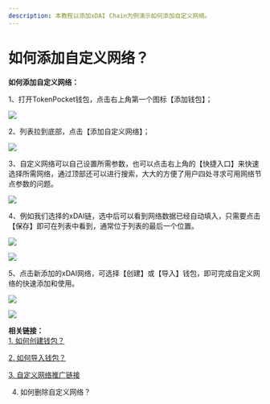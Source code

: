 ```yaml
---
description: 本教程以添加xDAI Chain为例演示如何添加自定义网络。
---
```


# 如何添加自定义网络？

**如何添加自定义网络：**

1、打开TokenPocket钱包，点击右上角第一个图标【添加钱包】；

![](../.gitbook/assets/xdai01.png)

2、列表拉到底部，点击【添加自定义网络】；

![](../.gitbook/assets/xdai02.jpg)

3、自定义网络可以自己设置所需参数，也可以点击右上角的【快捷入口】来快速选择所需网络，通过顶部还可以进行搜索，大大的方便了用户四处寻求可用网络节点参数的问题。

![](../.gitbook/assets/xdai1.jpg)

4、例如我们选择的xDAI链，选中后可以看到网络数据已经自动填入，只需要点击【保存】即可在列表中看到，通常位于列表的最后一个位置。

![](../.gitbook/assets/xdai2.jpg)

![](../.gitbook/assets/xdai3%20%281%29.jpg)

5、点击新添加的xDAI网络，可选择【创建】或【导入】钱包，即可完成自定义网络的快速添加和使用。

![](../.gitbook/assets/xdai4.jpg)

![](../.gitbook/assets/xdai5.jpg)

**相关链接：**  
[1. 如何创建钱包？](https://tphelp.gitbook.io/cn/wallet-management/create-wallet)

[2. 如何导入钱包？](https://tphelp.gitbook.io/cn/wallet-management/import-wallet)

[3. 自定义网络推广链接](https://tphelp.gitbook.io/cn/wallet-operation/customize-network-add-link)

4. 如何删除自定义网络？

